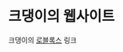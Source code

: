 <!DOCTYPE html>
<html>
<h1>크댕이의 웹사이트</h1>
<p>크댕이의
<a href="https://web.roblox.com/users/1585990993/profile">로블록스</a> 링크
<body>
<html>
